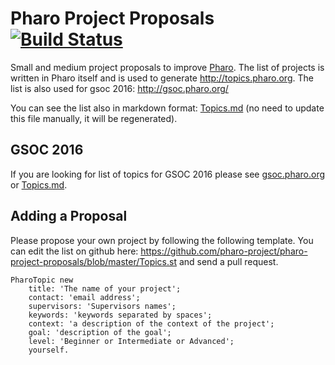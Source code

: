 # Pharo Project Proposals [![Build Status](https://travis-ci.org/pharo-project/pharo-project-proposals.svg?branch=master)](https://travis-ci.org/pharo-project/pharo-project-proposals)

Small and medium project proposals to improve [Pharo](http://pharo.org). The list of projects is written in Pharo itself and is used to generate http://topics.pharo.org. The list is also used for gsoc 2016: http://gsoc.pharo.org/

You can see the list also in markdown format: [Topics.md](https://github.com/pharo-project/pharo-project-proposals/blob/gh-pages/Topics.md) (no need to update this file manually, it will be regenerated).

## GSOC 2016

If you are looking for list of topics for GSOC 2016 please see [gsoc.pharo.org](http://gsoc.pharo.org/) or [Topics.md](https://github.com/pharo-project/pharo-project-proposals/blob/gh-pages/Topics.md).


## Adding a Proposal

Please propose your own project by following the following template. You can edit the list on github here: https://github.com/pharo-project/pharo-project-proposals/blob/master/Topics.st and send a pull request.

```smalltalk
PharoTopic new
	title: 'The name of your project';
	contact: 'email address';
	supervisors: 'Supervisors names';
	keywords: 'keywords separated by spaces';
	context: 'a description of the context of the project';
	goal: 'description of the goal';
	level: 'Beginner or Intermediate or Advanced';
	yourself.
```

